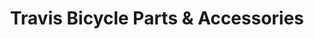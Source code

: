 ---
title: "Travis Bicycle Parts & Accessories"
url: /davao-city/travis-bicycle-parts-und-accessories/
shop: Fahrrad
---